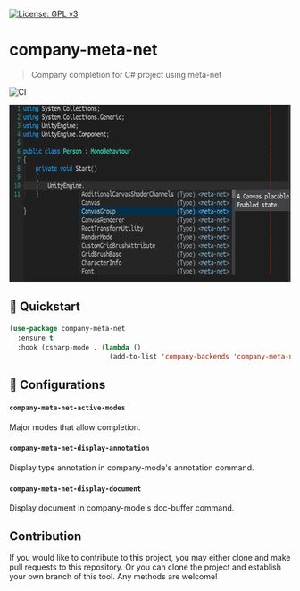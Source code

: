 [![License: GPL v3](https://img.shields.io/badge/License-GPL%20v3-blue.svg)](https://www.gnu.org/licenses/gpl-3.0)

# company-meta-net
> Company completion for C# project using meta-net

![CI](https://github.com/emacs-vs/company-meta-net/workflows/CI/badge.svg)

<p align="center">
  <img src="./etc/demo.png" width="611" height="317" />
</p>

## :floppy_disk: Quickstart

```el
(use-package company-meta-net
  :ensure t
  :hook (csharp-mode . (lambda ()
                         (add-to-list 'company-backends 'company-meta-net))))
```

## :hammer: Configurations

#### `company-meta-net-active-modes`

Major modes that allow completion.

#### `company-meta-net-display-annotation`

Display type annotation in company-mode's annotation command.

#### `company-meta-net-display-document`

Display document in company-mode's doc-buffer command.

## Contribution

If you would like to contribute to this project, you may either
clone and make pull requests to this repository. Or you can
clone the project and establish your own branch of this tool.
Any methods are welcome!
